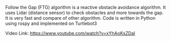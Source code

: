 Follow the Gap (FTG) algorithm  is a reactive obstacle avoidance algorithm. 
It uses Lidar (distance sensor) to check obstacles and more towards the gap.
It is very fast and compare of other algorithm.
Code is written in Python using rospy and implemented on Turtlebot3

Video Link:
https://www.youtube.com/watch?v=xYhAoKsZDaI